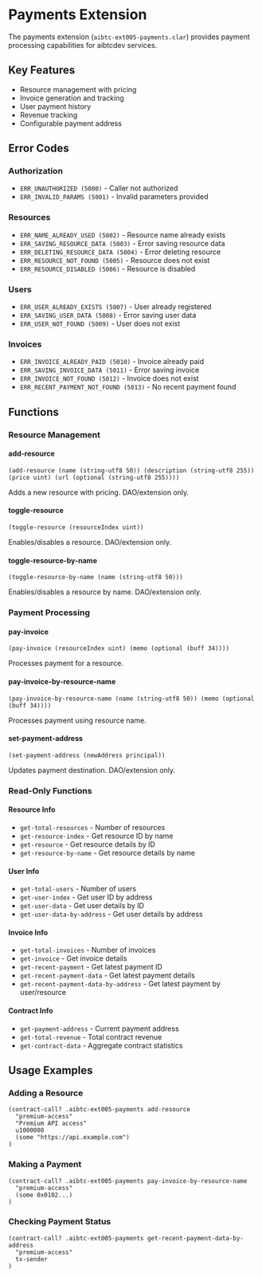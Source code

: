 # Payments Extension

The payments extension (`aibtc-ext005-payments.clar`) provides payment processing capabilities for aibtcdev services.

## Key Features

- Resource management with pricing
- Invoice generation and tracking
- User payment history
- Revenue tracking
- Configurable payment address

## Error Codes

### Authorization
- `ERR_UNAUTHORIZED (5000)` - Caller not authorized
- `ERR_INVALID_PARAMS (5001)` - Invalid parameters provided

### Resources
- `ERR_NAME_ALREADY_USED (5002)` - Resource name already exists
- `ERR_SAVING_RESOURCE_DATA (5003)` - Error saving resource data
- `ERR_DELETING_RESOURCE_DATA (5004)` - Error deleting resource
- `ERR_RESOURCE_NOT_FOUND (5005)` - Resource does not exist
- `ERR_RESOURCE_DISABLED (5006)` - Resource is disabled

### Users
- `ERR_USER_ALREADY_EXISTS (5007)` - User already registered
- `ERR_SAVING_USER_DATA (5008)` - Error saving user data
- `ERR_USER_NOT_FOUND (5009)` - User does not exist

### Invoices
- `ERR_INVOICE_ALREADY_PAID (5010)` - Invoice already paid
- `ERR_SAVING_INVOICE_DATA (5011)` - Error saving invoice
- `ERR_INVOICE_NOT_FOUND (5012)` - Invoice does not exist
- `ERR_RECENT_PAYMENT_NOT_FOUND (5013)` - No recent payment found

## Functions

### Resource Management

#### add-resource
```clarity
(add-resource (name (string-utf8 50)) (description (string-utf8 255)) (price uint) (url (optional (string-utf8 255))))
```
Adds a new resource with pricing. DAO/extension only.

#### toggle-resource
```clarity
(toggle-resource (resourceIndex uint))
```
Enables/disables a resource. DAO/extension only.

#### toggle-resource-by-name
```clarity
(toggle-resource-by-name (name (string-utf8 50)))
```
Enables/disables a resource by name. DAO/extension only.

### Payment Processing

#### pay-invoice
```clarity
(pay-invoice (resourceIndex uint) (memo (optional (buff 34))))
```
Processes payment for a resource.

#### pay-invoice-by-resource-name
```clarity
(pay-invoice-by-resource-name (name (string-utf8 50)) (memo (optional (buff 34))))
```
Processes payment using resource name.

#### set-payment-address
```clarity
(set-payment-address (newAddress principal))
```
Updates payment destination. DAO/extension only.

### Read-Only Functions

#### Resource Info
- `get-total-resources` - Number of resources
- `get-resource-index` - Get resource ID by name
- `get-resource` - Get resource details by ID
- `get-resource-by-name` - Get resource details by name

#### User Info
- `get-total-users` - Number of users
- `get-user-index` - Get user ID by address
- `get-user-data` - Get user details by ID
- `get-user-data-by-address` - Get user details by address

#### Invoice Info
- `get-total-invoices` - Number of invoices
- `get-invoice` - Get invoice details
- `get-recent-payment` - Get latest payment ID
- `get-recent-payment-data` - Get latest payment details
- `get-recent-payment-data-by-address` - Get latest payment by user/resource

#### Contract Info
- `get-payment-address` - Current payment address
- `get-total-revenue` - Total contract revenue
- `get-contract-data` - Aggregate contract statistics

## Usage Examples

### Adding a Resource

```clarity
(contract-call? .aibtc-ext005-payments add-resource 
  "premium-access" 
  "Premium API access" 
  u1000000 
  (some "https://api.example.com")
)
```

### Making a Payment

```clarity
(contract-call? .aibtc-ext005-payments pay-invoice-by-resource-name 
  "premium-access"
  (some 0x0102...)
)
```

### Checking Payment Status

```clarity
(contract-call? .aibtc-ext005-payments get-recent-payment-data-by-address 
  "premium-access"
  tx-sender
)
```
